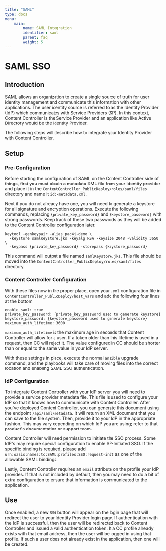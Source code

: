 ```yaml
---
title: "SAML"
type: docs
menu:
    main:
        name: SAML Integration
        identifier: saml
        parent: faq
        weight: 5
---
```


# SAML SSO

## Introduction
SAML allows an organization to create a single source of truth for user identity management and communicate this information with other applications. The user identity source is referred to as the Identity Provider (IdP) which communicates with Service Providers (SP). In this context, Content Controller is the Service Provider and an application like Active Directory would be the Identity Provider.

The following steps will describe how to integrate your Identity Provider with Content Controller.

## Setup
### Pre-Configuration
Before starting the configuration of SAML on the Content Controller side of things, first you must obtain a metadata XML file from your identity provider and place it in the `ContentController_PublicDeploy/roles/saml/files` directory and name it `idp-metadata.xml`.

Next if you do not already have one, you will need to generate a keystore for all signature and encryption operations. Execute the following commands, replacing `{private_key_password}` and `{keystore_password}` with strong passwords. Keep track of these two passwords as they will be added to the Content Controller configuration later.

```
keytool -genkeypair -alias pac4j-demo \
  -keystore samlKeystore.jks -keyalg RSA -keysize 2048 -validity 3650 \
  -keypass {private_key_password} -storepass {keystore_password}
```

This command will output a file named `samlKeystore.jks`. This file should be moved into the `ContentController_PublicDeploy/roles/saml/files` directory.

### Content Controller Configuration
With these files now in the proper place, open your `.yml` configuration file in `ContentController_PublicDeploy/host_vars` and add the following four lines at the bottom

```
enable_saml: true
private_key_password: {private_key_password used to generate keystore}
keystore_password: {keystore_password used to generate keystore}
maximum_auth_lifetime: 3600
```

`maximum_auth_lifetime` is the maximum age in seconds that Content Controller will allow for a user. If a token older than this lifetime is used in a request, then CC will reject it. The value configured in CC should be shorter than or equal to the same value in your IdP server.

With these settings in place, execute the normal `ansible` upgrade command, and the playbooks will take care of moving files into the correct location and enabling SAML SSO authentication.

### IdP Configuration

To integrate Content Controller with your IdP server, you will need to provide a service provider metadata file. This file is used to configure your IdP so that it knows how to communicate with Content Controller. After you've deployed Content Controller, you can generate this document using the endpoint `/api/saml/metadata`. It will return an XML document that you can save to the file system. Then, provide it to your IdP in the appropriate fashion. This may vary depending on which IdP you are using; refer to that product's documentation or support team.

Content Controller will need permission to initiate the SSO process. Some IdP's may require special configuration to enable SP-Initiated SSO. If the specific binding is required, please add `urn:oasis:names:tc:SAML:profiles:SSO:request-init` as one of the allowable SAML bindings.

Lastly, Content Controller requires an `email` attribute on the profile your IdP provides. If that is not included by default, then you may need to do a bit of extra configuration to ensure that information is communicated to the application.


## Use
Once enabled, a new `SSO` button will appear on the login page that will redirect the user to your Identity Provider login page. If authentication with the IdP is successful, then the user will be redirected back to Content Controller and issued a valid authentication token. If a CC profile already exists with that email address, then the user will be logged in using that profile. If such a user does not already exist in the application, then one will be created.
